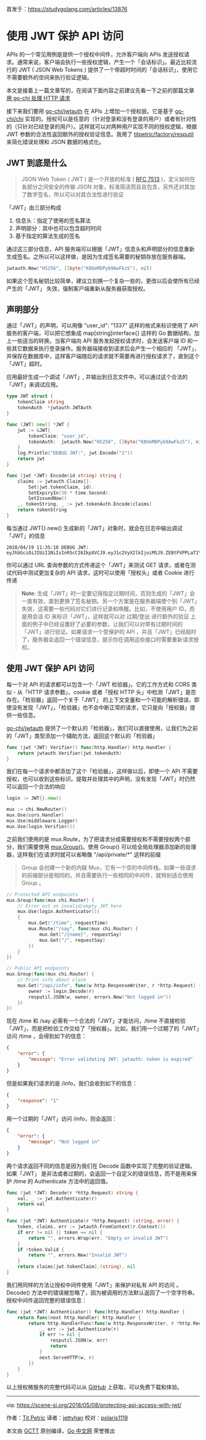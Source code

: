 首发于：https://studygolang.com/articles/13876

# 使用 JWT 保护 API 访问

APIs 的一个常见用例是提供一个授权中间件，允许客户端向 APIs 发送授权请求。通常来说，客户端会执行一些授权逻辑，产生一个「会话标识」。最近比较流行的 JWT ( JSON Web Tokens ) 提供了一个带超时时间的「会话标识」，使用它不需要额外的空间来执行验证逻辑。

本文是接着上一篇文章写的，在阅读下面内容之前建议先看一下之前的那篇文章 [用 go-chi 处理 HTTP 请求](https://scene-si.org/2018/03/12/handling-http-requests-with-go-chi/)

接下来我们要用 [go-chi/jwtauth](https://github.com/go-chi/jwtauth) 在 APIs 上增加一个授权层。它是基于 [go-chi/chi](https://github.com/go-chi/chi) 实现的。授权可以是任意的（针对登录和没有登录的用户）或者有针对性的（只针对已经登录的用户）。这样就可以对两种用户实现不同的授权逻辑，根据 JWT 参数的合法性返回额外的授权验证信息。我用了 [titpetric/factory/resputil](https://github.com/titpetric/factory/tree/master/resputil) 来简化错误处理和 JSON 数据的格式化。

## JWT 到底是什么

> JSON Web Token ( JWT ) 是一个开放的标准 ( [RFC 7513](https://tools.ietf.org/html/rfc7519) )，定义如何在各部分之间安全的传输 JSON 对象，标准简洁而且自包含，另外还对其加了数字签名，所以可以对其合法性进行验证

「JWT」由三部分构成

1. 信息头：指定了使用的签名算法
2. 声明部分：其中也可以包含超时时间
3. 基于指定的算法生成的签名

通过这三部分信息，API 服务端可以根据「JWT」信息头和声明部分的信息重新生成签名。之所以可以这样做，是因为生成签名需要的秘钥存放在服务器端。

```go
jwtauth.New("HS256", []byte("K8UeMDPyb9AwFkzS"), nil)
```

如果这个签名秘钥比较简单，建议立刻换一个复杂一些的，更改以后会使所有已经产生的「JWT」 失效，强制客户端重新从服务器获取授权。

## 声明部分

通过「JWT」的声明，可以用像 "user_id": "1337"  这样的格式来标识使用了 API 服务的客户端，可以把它想象成 map[string]interface{} 这样的 Go 数据结构，加上一些适当的转换。当客户端向 API 服务发起授权请求时，会发送客户端 ID 和一些其它数据来执行登录操作。服务器端接收到请求后会产生一个相应的 「JWT」，并保存在数据库中，这样客户端随后的请求就不需要再进行授权请求了，直到这个「JWT」超时。

应用最好生成一个调试「JWT」, 并输出到日志文件中。可以通过这个合法的「JWT」来调试应用。

```go
type JWT struct {
    tokenClaim string
    tokenAuth  *jwtauth.JWTAuth
}

func (JWT) new() *JWT {
    jwt := &JWT{
        tokenClaim: "user_id",
        tokenAuth:  jwtauth.New("HS256", []byte("K8UeMDPyb9AwFkzS"), nil),
    }
    log.Println("DEBUG JWT:", jwt.Encode("1"))
    return jwt
}

func (jwt *JWT) Encode(id string) string {
    claims := jwtauth.Claims{}.
        Set(jwt.tokenClaim, id).
        SetExpiryIn(30 * time.Second).
        SetIssuedNow()
    _, tokenString, _ := jwt.tokenAuth.Encode(claims)
    return tokenString
}
```

每当通过 JWT{}.new() 生成新的「JWT」对象时，就会在日志中输出调试「JWT」的信息

```
2018/04/19 11:35:18 DEBUG JWT: eyJhbGciOiJIUzI1NiIsInR5cCI6IkpXVCJ9.eyJ1c2VyX2lkIjoiMSJ9.ZEBtFVPPLaT1YxsNpIzVGSnM4Vo7ZrEvp77jKgfN66s
```

你可以通过 URL 查询参数的方式传递这个「JWT」来测试 GET 请求，或者在测试代码中测试更加复杂的 API 请求，这时可以使用「授权头」或者 Cookie 进行传递

> **Note**: 生成「JWT」时一定要记得指定过期时间，否则生成的「JWT」会一直有效，直到更换了签名秘钥。另一个方案是在服务器端使个别「JWT」失效，这需要一些代码对它们进行记录和唤醒。比如，不使用用户 ID，而是用会话 ID 来标识「JWT」，这样就可以对 过期/登出 进行额外的验证
> 上面的例子中已经设置好了必要的参数，让我们可以对带有过期时间的「JWT」进行验证。如果请求一个受保护的 API ，并且「JWT」已经超时了，服务器会返回一个错误信息，提示你在调用这些接口时需要重新请求授权。

## 使用 JWT 保护 API 访问

每一个对 API 的请求都可以包含一个「JWT 检验器」。它的工作方式和 CORS 类似 - 从「HTTP 请求参数」、cookie 或者「授权 HTTP 头」中检测「JWT」是否存在。「检验器」返回一个关于「JWT」 的上下文变量和一个可能的解析错误，即使没有发现「JWT」，「检验器」也不会中断正常的请求，它只是向「授权器」提供一些信息。

[go-chi/jwtauth](https://github.com/go-chi/jwtauth) 提供了一个默认的「检验器」，我们可以直接使用，让我们为之前的「JWT」类型添加一个辅助方法，返回这个默认的「检验器」

```go
func (jwt *JWT) Verifier() func(http.Handler) http.Handler {
    return jwtauth.Verifier(jwt.tokenAuth)
}
```

我们在每一个请求中都添加了这个「检验器」，这样做以后，即使一个 API 不需要授权，也可以收到这些标识。提取并处理其中的声明，没有发现「JWT」时仍然可以返回一个合法的响应

```go
login := JWT{}.new()

mux := chi.NewRouter()
mux.Use(cors.Handler)
mux.Use(middleware.Logger)
mux.Use(login.Verifier())
```

之前我们使用的是 mux.Route，为了把请求分成需要授权和不需要授权两个部分，我们需要使用 [mux.Group()](https://godoc.org/github.com/go-chi/chi#Mux.Group)。使用 Group() 可以给全局处理器添加新的处理器，这样我们在请求时就可以省略像 "/api/private/*" 这样的前缀

> Group 会创建一个新的内联 Mux，它有一个空的中间件栈。如果一些请求的前缀部分是相同的，并且需要执行一些相同的中间件，就特别适合使用 Group 。

```go
// Protected API endpoints
mux.Group(func(mux chi.Router) {
    // Error out on invalid/empty JWT here
    mux.Use(login.Authenticator())
    {
        mux.Get("/time", requestTime)
        mux.Route("/say", func(mux chi.Router) {
            mux.Get("/{name}", requestSay)
            mux.Get("/", requestSay)
        })
    }
})

// Public API endpoints
mux.Group(func(mux chi.Router) {
    // Print info about claim
    mux.Get("/api/info", func(w http.ResponseWriter, r *http.Request) {
        owner := login.Decode(r)
        resputil.JSON(w, owner, errors.New("Not logged in"))
    })
})
```

现在 /time 和 /say 必需有一个合法的「JWT」才能访问，/time 不直接检验「JWT」，而是把检验工作交给了「授权器」。比如，我们用一个过期了的「JWT」访问 /time ，会得到如下的信息：

```json
{
    "error": {
        "message": "Error validating JWT: jwtauth: token is expired"
    }
}
```

但是如果我们请求的是 /info，我们会收到如下的信息：

```json
{
    "response": "1"
}
```

用一个过期的「JWT」访问 /info，则会返回：

```json
{
    "error": {
        "message": "Not logged in"
    }
}
```

两个请求返回不同的信息是因为我们在 Decode 函数中实现了完整的验证逻辑。如果「JWT」 是非法或者过期的，会返回一个自定义的错误信息，而不是用来保护 /time 的 Authenticate 方法中的返回值。

```go
func (jwt *JWT) Decode(r *http.Request) string {
    val, _ := jwt.Authenticate(r)
    return val
}

func (jwt *JWT) Authenticate(r *http.Request) (string, error) {
    token, claims, err := jwtauth.FromContext(r.Context())
    if err != nil || token == nil {
        return "", errors.Wrap(err, "Empty or invalid JWT")
    }
    if !token.Valid {
        return "", errors.New("Invalid JWT")
    }
    return claims[jwt.tokenClaim].(string), nil
}
```

我们用同样的方法让授权中间件使用「JWT」来保护对私有 API 的访问 。Decode() 方法中的错误被忽略了，因为被调用的方法默认返回了一个空字符串。授权中间件返回完整的错误信息：

```go
func (jwt *JWT) Authenticator() func(http.Handler) http.Handler {
    return func(next http.Handler) http.Handler {
        return http.HandlerFunc(func(w http.ResponseWriter, r *http.Request) {
            _, err := jwt.Authenticate(r)
            if err != nil {
                resputil.JSON(w, err)
                return
            }
            next.ServeHTTP(w, r)
        })
    }
}
```

以上授权微服务的完整代码可以从 [GitHub](https://github.com/titpetric/books/tree/master/api-foundations/chapter4b-jwt) 上获取，可以免费下载和体验。

---

via: https://scene-si.org/2018/05/08/protecting-api-access-with-jwt/

作者：[Tit Petric](https://scene-si.org/about)
译者：[jettyhan](https://github.com/jettyhan)
校对：[polaris1119](https://github.com/polaris1119)

本文由 [GCTT](https://github.com/studygolang/GCTT) 原创编译，[Go 中文网](https://studygolang.com/) 荣誉推出
